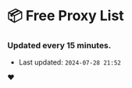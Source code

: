 # :package: Free Proxy List
### Updated every 15 minutes.

- Last updated: `2024-07-28 21:52`

:heart:
